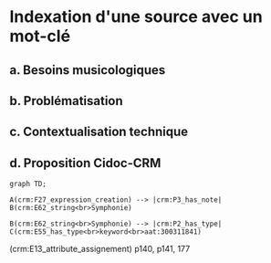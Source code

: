 # Indexation d'une source avec un mot-clé

## a. Besoins musicologiques

## b. Problématisation

## c. Contextualisation technique

## d. Proposition Cidoc-CRM

```mermaid
graph TD;

A(crm:F27_expression_creation) --> |crm:P3_has_note| B(crm:E62_string<br>Symphonie)

B(crm:E62_string<br>Symphonie) --> |crm:P2_has_type| C(crm:E55_has_type<br>keyword<br>aat:300311841)

```

(crm:E13_attribute_assignement)
 p140, p141, 177 
